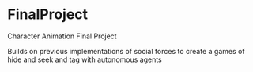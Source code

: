 # FinalProject
Character Animation Final Project

Builds on previous implementations of social forces to create a games of hide and seek and tag with autonomous agents

